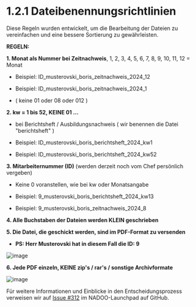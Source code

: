 # 1.2.1 Dateibenennungsrichtlinien

Diese Regeln wurden entwickelt, um die Bearbeitung der Dateien zu vereinfachen und eine bessere Sortierung zu gewährleisten.

**REGELN:**

**1. Monat als Nummer bei Zeitnachweis**, 1, 2, 3, 4, 5, 6, 7, 8, 9, 10, 11, 12 = Monat

- Beispiel: ID_musterovski_boris_zeitnachweis_2024_12

- Beispiel: ID_musterovski_boris_zeitnachweis_2024_1

- ( keine 01 oder 08 oder 012 )

**2. kw = 1 bis 52, KEINE 01 ...**

- bei Berichtsheft / Ausbildungsnachweis ( wir benennen die Datei "berichtsheft" )

- Beispiel: ID_musterovski_boris_berichtsheft_2024_kw1

- Beispiel: ID_musterovski_boris_berichtsheft_2024_kw52

**3. Mitarbeiternummer (ID)** (werden derzeit noch vom Chef persönlich vergeben)

- Keine 0 voranstellen, wie bei kw oder Monatsangabe

- Beispiel: 9_musterovski_boris_berichtsheft_2024_kw13

- Beispiel: 9_musterovski_boris_zeitnachweis_2024_8


**4. Alle Buchstaben der Dateien werden KLEIN geschrieben**

**5. Die Datei, die geschickt werden, sind im PDF-Format zu versenden**

- **PS: Herr Musterovski hat in diesem Fall die ID: 9**

![image](https://github.com/user-attachments/assets/3e4c077b-d3c1-4bad-bdf6-ca7c9af755f0)

**6. Jede PDF einzeln, KEINE zip's / rar's / sonstige Archivformate**

![image](https://github.com/user-attachments/assets/8c520580-be00-42d1-b497-8e167a6fde34)

Für weitere Informationen und Einblicke in den Entscheidungsprozess verweisen wir auf [Issue #312](https://github.com/NADOOIT/NADOO-Launchpad/issues/312) im NADOO-Launchpad auf GitHub.

